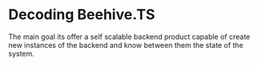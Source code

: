 # Decoding Beehive.TS

The main goal its offer a self scalable backend product capable of create new instances of the backend and know between them the state of the system.